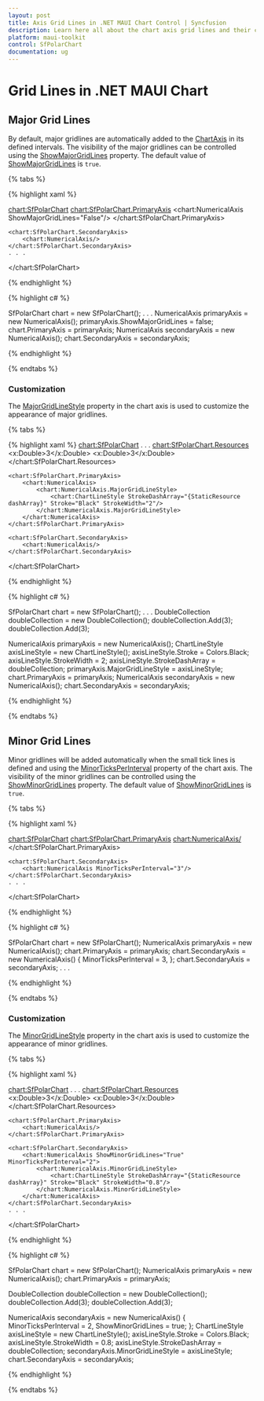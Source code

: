 ```yaml
---
layout: post
title: Axis Grid Lines in .NET MAUI Chart Control | Syncfusion
description: Learn here all about the chart axis grid lines and their customization in Syncfusion .NET MAUI Chart (SfPolarChart).
platform: maui-toolkit
control: SfPolarChart
documentation: ug
---
```


# Grid Lines in .NET MAUI Chart

## Major Grid Lines

By default, major gridlines are automatically added to the [ChartAxis](https://help.syncfusion.com/cr/maui/Syncfusion.Maui.Charts.ChartAxis.html) in its defined intervals. The visibility of the major gridlines can be controlled using the [ShowMajorGridLines](https://help.syncfusion.com/cr/maui/Syncfusion.Maui.Charts.ChartAxis.html#Syncfusion_Maui_Charts_ChartAxis_ShowMajorGridLines) property. The default value of [ShowMajorGridLines](https://help.syncfusion.com/cr/maui/Syncfusion.Maui.Charts.ChartAxis.html#Syncfusion_Maui_Charts_ChartAxis_ShowMajorGridLines) is `true`. 

{% tabs %}

{% highlight xaml %}

<chart:SfPolarChart>
    <chart:SfPolarChart.PrimaryAxis>
        <chart:NumericalAxis ShowMajorGridLines="False"/>
    </chart:SfPolarChart.PrimaryAxis>

    <chart:SfPolarChart.SecondaryAxis>
        <chart:NumericalAxis/>
    </chart:SfPolarChart.SecondaryAxis>
    . . .
</chart:SfPolarChart>

{% endhighlight %}

{% highlight c# %}

SfPolarChart chart = new SfPolarChart();
. . .
NumericalAxis primaryAxis = new NumericalAxis();
primaryAxis.ShowMajorGridLines = false;
chart.PrimaryAxis = primaryAxis;
NumericalAxis secondaryAxis = new NumericalAxis();
chart.SecondaryAxis = secondaryAxis;

{% endhighlight %}

{% endtabs %}

### Customization

The [MajorGridLineStyle](https://help.syncfusion.com/cr/maui/Syncfusion.Maui.Charts.ChartAxis.html#Syncfusion_Maui_Charts_ChartAxis_MajorGridLineStyle) property in the chart axis is used to customize the appearance of major gridlines.

{% tabs %}

{% highlight xaml %}
<chart:SfPolarChart>
    . . .
    <chart:SfPolarChart.Resources>
        <DoubleCollection x:Key="dashArray">
            <x:Double>3</x:Double>
            <x:Double>3</x:Double>
        </DoubleCollection>
    </chart:SfPolarChart.Resources>
    
    <chart:SfPolarChart.PrimaryAxis>
        <chart:NumericalAxis>
            <chart:NumericalAxis.MajorGridLineStyle>
                <chart:ChartLineStyle StrokeDashArray="{StaticResource dashArray}" Stroke="Black" StrokeWidth="2"/>
            </chart:NumericalAxis.MajorGridLineStyle>
        </chart:NumericalAxis>
    </chart:SfPolarChart.PrimaryAxis>

    <chart:SfPolarChart.SecondaryAxis>
        <chart:NumericalAxis/>
    </chart:SfPolarChart.SecondaryAxis>
</chart:SfPolarChart>

{% endhighlight %}

{% highlight c# %}

SfPolarChart chart = new SfPolarChart();
. . .
DoubleCollection doubleCollection = new DoubleCollection();
doubleCollection.Add(3);
doubleCollection.Add(3);

NumericalAxis primaryAxis = new NumericalAxis();
ChartLineStyle axisLineStyle = new ChartLineStyle();
axisLineStyle.Stroke = Colors.Black;
axisLineStyle.StrokeWidth = 2;
axisLineStyle.StrokeDashArray = doubleCollection;
primaryAxis.MajorGridLineStyle = axisLineStyle;
chart.PrimaryAxis = primaryAxis;
NumericalAxis secondaryAxis = new NumericalAxis();
chart.SecondaryAxis = secondaryAxis;

{% endhighlight %}

{% endtabs %}

## Minor Grid Lines

Minor gridlines will be added automatically when the small tick lines is defined and using the [MinorTicksPerInterval](https://help.syncfusion.com/cr/maui/Syncfusion.Maui.Charts.RangeAxisBase.html#Syncfusion_Maui_Charts_RangeAxisBase_MinorTicksPerInterval) property of the chart axis. The visibility of the minor gridlines can be controlled using the [ShowMinorGridLines](https://help.syncfusion.com/cr/maui/Syncfusion.Maui.Charts.RangeAxisBase.html#Syncfusion_Maui_Charts_RangeAxisBase_ShowMinorGridLines) property. The default value of [ShowMinorGridLines](https://help.syncfusion.com/cr/maui/Syncfusion.Maui.Charts.RangeAxisBase.html#Syncfusion_Maui_Charts_RangeAxisBase_ShowMinorGridLines) is `true`.

{% tabs %}

{% highlight xaml %}

<chart:SfPolarChart>
    <chart:SfPolarChart.PrimaryAxis>
        <chart:NumericalAxis/>
    </chart:SfPolarChart.PrimaryAxis>

    <chart:SfPolarChart.SecondaryAxis>
        <chart:NumericalAxis MinorTicksPerInterval="3"/>
    </chart:SfPolarChart.SecondaryAxis>
    . . .
</chart:SfPolarChart>

{% endhighlight %}

{% highlight c# %}

SfPolarChart chart = new SfPolarChart();
NumericalAxis primaryAxis = new NumericalAxis();
chart.PrimaryAxis = primaryAxis;
chart.SecondaryAxis = new NumericalAxis()
{
    MinorTicksPerInterval = 3,
};
chart.SecondaryAxis = secondaryAxis;
. . .

{% endhighlight %}

{% endtabs %}

### Customization

The [MinorGridLineStyle](https://help.syncfusion.com/cr/maui/Syncfusion.Maui.Charts.RangeAxisBase.html#Syncfusion_Maui_Charts_RangeAxisBase_MinorGridLineStyle) property in the chart axis is used to customize the appearance of minor gridlines.

{% tabs %}

{% highlight xaml %}

<chart:SfPolarChart>
    . . .
    <chart:SfPolarChart.Resources>
        <DoubleCollection x:Key="dashArray">
            <x:Double>3</x:Double>
            <x:Double>3</x:Double>
        </DoubleCollection>
    </chart:SfPolarChart.Resources>

    <chart:SfPolarChart.PrimaryAxis>
        <chart:NumericalAxis/>
    </chart:SfPolarChart.PrimaryAxis>

    <chart:SfPolarChart.SecondaryAxis>
        <chart:NumericalAxis ShowMinorGridLines="True" MinorTicksPerInterval="2">
            <chart:NumericalAxis.MinorGridLineStyle>
                <chart:ChartLineStyle StrokeDashArray="{StaticResource dashArray}" Stroke="Black" StrokeWidth="0.8"/>
            </chart:NumericalAxis.MinorGridLineStyle>
        </chart:NumericalAxis>
    </chart:SfPolarChart.SecondaryAxis>
    . . .
</chart:SfPolarChart>

{% endhighlight %}

{% highlight c# %}

SfPolarChart chart = new SfPolarChart();
NumericalAxis primaryAxis = new NumericalAxis();
chart.PrimaryAxis = primaryAxis;

DoubleCollection doubleCollection = new DoubleCollection();
doubleCollection.Add(3);
doubleCollection.Add(3);

NumericalAxis secondaryAxis = new NumericalAxis() { MinorTicksPerInterval = 2, ShowMinorGridLines = true; };
ChartLineStyle axisLineStyle = new ChartLineStyle();
axisLineStyle.Stroke = Colors.Black;
axisLineStyle.StrokeWidth = 0.8;
axisLineStyle.StrokeDashArray = doubleCollection;
secondaryAxis.MinorGridLineStyle = axisLineStyle;
chart.SecondaryAxis = secondaryAxis;

{% endhighlight %}

{% endtabs %}
